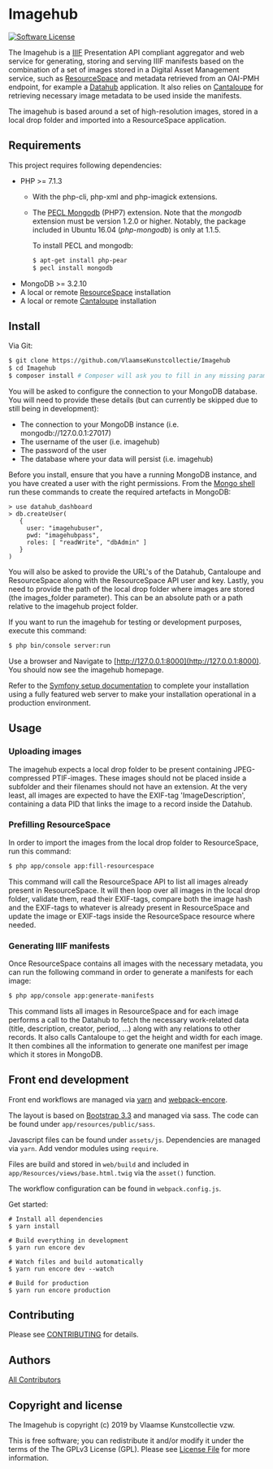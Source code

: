 # Imagehub

[![Software License][ico-license]](LICENSE)

The Imagehub is a [IIIF](https://iiif.io/) Presentation API compliant aggregator and web service for generating, storing and serving IIIF manifests based on the combination of a set of images stored in a Digital Asset Management service, such as [ResourceSpace](https://www.resourcespace.com/) and metadata retrieved from an OAI-PMH endpoint, for example a [Datahub](https://github.com/thedatahub/Datahub) application. It also relies on [Cantaloupe](https://cantaloupe-project.github.io/) for retrieving necessary image metadata to be used inside the manifests.

The imagehub is based around a set of high-resolution images, stored in a local drop folder and imported into a ResourceSpace application.



## Requirements

This project requires following dependencies:
* PHP >= 7.1.3
  * With the php-cli, php-xml and php-imagick extensions.
  * The [PECL Mongodb](https://pecl.php.net/package/mongodb) (PHP7) extension. Note that the _mongodb_ extension must be version 1.2.0 or higher. Notably, the package included in Ubuntu 16.04 (_php-mongodb_) is only at 1.1.5.

    To install PECL and mongodb:
      ```bash
      $ apt-get install php-pear
      $ pecl install mongodb
      ```
* MongoDB >= 3.2.10
* A local or remote [ResourceSpace](https://www.resourcespace.com/) installation
* A local or remote [Cantaloupe](https://cantaloupe-project.github.io/) installation

## Install

Via Git:

```bash
$ git clone https://github.com/VlaamseKunstcollectie/Imagehub
$ cd Imagehub
$ composer install # Composer will ask you to fill in any missing parameters before it continues
```

You will be asked to configure the connection to your MongoDB database. You will need to provide these details (but can currently be skipped due to still being in development):

* The connection to your MongoDB instance (i.e. mongodb://127.0.0.1:27017)
* The username of the user (i.e. imagehub)
* The password of the user
* The database where your data will persist (i.e. imagehub)

Before you install, ensure that you have a running MongoDB instance, and you 
have created a user with the right permissions. From the 
[Mongo shell](https://docs.mongodb.com/getting-started/shell/client/) run these
commands to create the required artefacts in MongoDB:

```
> use datahub_dashboard
> db.createUser(
   {
     user: "imagehubuser",
     pwd: "imagehubpass",
     roles: [ "readWrite", "dbAdmin" ]
   }
)
```

You will also be asked to provide the URL's of the Datahub, Cantaloupe and ResourceSpace along with the ResourceSpace API user and key. 
Lastly, you need to provide the path of the local drop folder where images are stored (the images_folder parameter). This can be an absolute path or a path relative to the imagehub project folder.

If you want to run the imagehub for testing or development purposes, execute this command:

``` bash
$ php bin/console server:run
```

Use a browser and Navigate to [http://127.0.0.1:8000](http://127.0.0.1:8000). 
You should now see the imagehub homepage.

Refer to the [Symfony setup documentation](https://symfony.com/doc/current/setup/web_server_configuration.html) 
to complete your installation using a fully featured web server to make your 
installation operational in a production environment.

## Usage

### Uploading images

The imagehub expects a local drop folder to be present containing JPEG-compressed PTIF-images. These images should not be placed inside a subfolder and their filenames should not have an extension. At the very least, all images are expected to have the EXIF-tag 'ImageDescription', containing a data PID that links the image to a record inside the Datahub.
 

### Prefilling ResourceSpace

In order to import the images from the local drop folder to ResourceSpace, run this command:
```bash
$ php app/console app:fill-resourcespace
```
This command will call the ResourceSpace API to list all images already present in ResourceSpace. It will then loop over all images in the local drop folder, validate them, read their EXIF-tags, compare both the image hash and the EXIF-tags to whatever is already present in ResourceSpace and update the image or EXIF-tags inside the ResourceSpace resource where needed.

### Generating IIIF manifests

Once ResourceSpace contains all images with the necessary metadata, you can run the following command in order to generate a manifests for each image:
```bash
$ php app/console app:generate-manifests
```
This command lists all images in ResourceSpace and for each image performs a call to the Datahub to fetch the necessary work-related data (title, description, creator, period, ...) along with any relations to other records.
It also calls Cantaloupe to get the height and width for each image. It then combines all the information to generate one manifest per image which it stores in MongoDB.

## Front end development

Front end workflows are managed via [yarn](https://yarnpkg.com/en/) and 
[webpack-encore](https://symfony.com/blog/introducing-webpack-encore-for-asset-management).

The layout is based on [Bootstrap 3.3](https://getbootstrap.com/docs/3.3/)
and managed via sass. The code can be found under `app/resources/public/sass`.

Javascript files can be found under `assets/js`. Dependencies are 
managed via `yarn`. Add vendor modules using `require`.

Files are build and stored in `web/build` and included in `app/Resources/views/base.html.twig`
via the `asset()` function.

The workflow configuration can be found in `webpack.config.js`.

Get started:

```
# Install all dependencies
$ yarn install

# Build everything in development
$ yarn run encore dev

# Watch files and build automatically
$ yarn run encore dev --watch

# Build for production
$ yarn run encore production
```

## Contributing

Please see [CONTRIBUTING](CONTRIBUTING.md) for details.


## Authors

[All Contributors][link-contributors]

## Copyright and license

The Imagehub is copyright (c) 2019 by Vlaamse Kunstcollectie vzw.

This is free software; you can redistribute it and/or modify it under the 
terms of the The GPLv3 License (GPL). Please see [License File](LICENSE) for 
more information.

[ico-version]: https://img.shields.io/packagist/v/:vendor/:package_name.svg?style=flat-square
[ico-license]: https://img.shields.io/badge/license-GPLv3-brightgreen.svg?style=flat-square
[ico-travis]: https://img.shields.io/travis/:vendor/:package_name/master.svg?style=flat-square
[ico-scrutinizer]: https://img.shields.io/scrutinizer/coverage/g/:vendor/:package_name.svg?style=flat-square
[ico-code-quality]: https://img.shields.io/scrutinizer/g/:vendor/:package_name.svg?style=flat-square
[ico-downloads]: https://img.shields.io/packagist/dt/:vendor/:package_name.svg?style=flat-square

[link-packagist]: https://packagist.org/packages/:vendor/:package_name
[link-travis]: https://travis-ci.org/:vendor/:package_name
[link-scrutinizer]: https://scrutinizer-ci.com/g/:vendor/:package_name/code-structure
[link-code-quality]: https://scrutinizer-ci.com/g/:vendor/:package_name
[link-downloads]: https://packagist.org/packages/:vendor/:package_name
[link-author]: https://github.com/:author_username
[link-contributors]: ../../contributors
